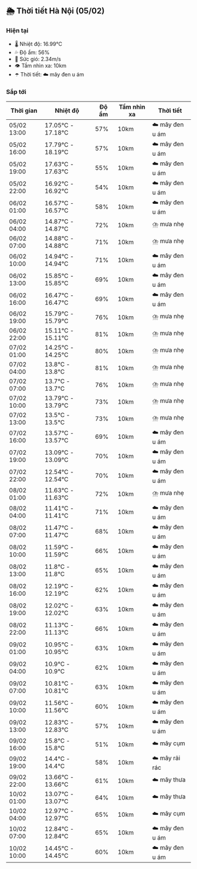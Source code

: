 ## 🌦️ Thời tiết Hà Nội (05/02)

### Hiện tại

- 🌡️ Nhiệt độ: 16.99℃
- 💦 Độ ẩm: 56%
- 💨 Sức gió: 2.34m/s
- 👁️ Tầm nhìn xa: 10km
- ☂️ Thời tiết: ☁️ mây đen u ám

### Sắp tới

| Thời gian | Nhiệt độ | Độ ẩm | Tầm nhìn xa | Thời tiết |
| --- | --- | --- | --- | --- |
| 05/02 13:00 | 17.05℃ - 17.18℃ | 57% | 10km | ☁️ mây đen u ám |
| 05/02 16:00 | 17.79℃ - 18.19℃ | 57% | 10km | ☁️ mây đen u ám |
| 05/02 19:00 | 17.63℃ - 17.63℃ | 55% | 10km | ☁️ mây đen u ám |
| 05/02 22:00 | 16.92℃ - 16.92℃ | 54% | 10km | ☁️ mây đen u ám |
| 06/02 01:00 | 16.57℃ - 16.57℃ | 58% | 10km | ☁️ mây đen u ám |
| 06/02 04:00 | 14.87℃ - 14.87℃ | 72% | 10km | ⛈️ mưa nhẹ |
| 06/02 07:00 | 14.88℃ - 14.88℃ | 71% | 10km | ⛈️ mưa nhẹ |
| 06/02 10:00 | 14.94℃ - 14.94℃ | 71% | 10km | ☁️ mây đen u ám |
| 06/02 13:00 | 15.85℃ - 15.85℃ | 69% | 10km | ☁️ mây đen u ám |
| 06/02 16:00 | 16.47℃ - 16.47℃ | 69% | 10km | ☁️ mây đen u ám |
| 06/02 19:00 | 15.79℃ - 15.79℃ | 76% | 10km | ⛈️ mưa nhẹ |
| 06/02 22:00 | 15.11℃ - 15.11℃ | 81% | 10km | ⛈️ mưa nhẹ |
| 07/02 01:00 | 14.25℃ - 14.25℃ | 80% | 10km | ⛈️ mưa nhẹ |
| 07/02 04:00 | 13.8℃ - 13.8℃ | 81% | 10km | ⛈️ mưa nhẹ |
| 07/02 07:00 | 13.7℃ - 13.7℃ | 76% | 10km | ⛈️ mưa nhẹ |
| 07/02 10:00 | 13.79℃ - 13.79℃ | 73% | 10km | ⛈️ mưa nhẹ |
| 07/02 13:00 | 13.5℃ - 13.5℃ | 73% | 10km | ⛈️ mưa nhẹ |
| 07/02 16:00 | 13.57℃ - 13.57℃ | 69% | 10km | ☁️ mây đen u ám |
| 07/02 19:00 | 13.09℃ - 13.09℃ | 70% | 10km | ☁️ mây đen u ám |
| 07/02 22:00 | 12.54℃ - 12.54℃ | 70% | 10km | ☁️ mây đen u ám |
| 08/02 01:00 | 11.63℃ - 11.63℃ | 72% | 10km | ⛈️ mưa nhẹ |
| 08/02 04:00 | 11.41℃ - 11.41℃ | 71% | 10km | ☁️ mây đen u ám |
| 08/02 07:00 | 11.47℃ - 11.47℃ | 68% | 10km | ☁️ mây đen u ám |
| 08/02 10:00 | 11.59℃ - 11.59℃ | 66% | 10km | ☁️ mây đen u ám |
| 08/02 13:00 | 11.8℃ - 11.8℃ | 65% | 10km | ☁️ mây đen u ám |
| 08/02 16:00 | 12.19℃ - 12.19℃ | 62% | 10km | ☁️ mây đen u ám |
| 08/02 19:00 | 12.02℃ - 12.02℃ | 63% | 10km | ☁️ mây đen u ám |
| 08/02 22:00 | 11.13℃ - 11.13℃ | 66% | 10km | ☁️ mây đen u ám |
| 09/02 01:00 | 10.95℃ - 10.95℃ | 63% | 10km | ☁️ mây đen u ám |
| 09/02 04:00 | 10.9℃ - 10.9℃ | 62% | 10km | ☁️ mây đen u ám |
| 09/02 07:00 | 10.81℃ - 10.81℃ | 63% | 10km | ☁️ mây đen u ám |
| 09/02 10:00 | 11.56℃ - 11.56℃ | 60% | 10km | ☁️ mây đen u ám |
| 09/02 13:00 | 12.83℃ - 12.83℃ | 57% | 10km | ☁️ mây đen u ám |
| 09/02 16:00 | 15.8℃ - 15.8℃ | 51% | 10km | ☁️ mây cụm |
| 09/02 19:00 | 14.4℃ - 14.4℃ | 58% | 10km | ☁️ mây rải rác |
| 09/02 22:00 | 13.66℃ - 13.66℃ | 61% | 10km | ☁️ mây thưa |
| 10/02 01:00 | 13.07℃ - 13.07℃ | 64% | 10km | ☁️ mây thưa |
| 10/02 04:00 | 12.97℃ - 12.97℃ | 65% | 10km | ☁️ mây cụm |
| 10/02 07:00 | 12.84℃ - 12.84℃ | 65% | 10km | ☁️ mây đen u ám |
| 10/02 10:00 | 14.45℃ - 14.45℃ | 60% | 10km | ☁️ mây đen u ám |
